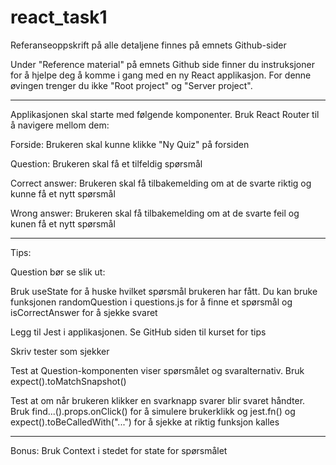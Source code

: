 # react_task1
Referanseoppskrift på alle detaljene finnes på emnets Github-sider

Under "Reference material" på emnets Github side finner du instruksjoner for å hjelpe deg å komme i gang med en ny React applikasjon. For denne øvingen trenger du ikke "Root project" og "Server project".

---
Applikasjonen skal starte med følgende komponenter. Bruk React Router til å navigere mellom dem:

Forside: Brukeren skal kunne klikke "Ny Quiz" på forsiden

Question: Brukeren skal få et tilfeldig spørsmål

Correct answer: Brukeren skal få tilbakemelding om at de svarte riktig og kunne få et nytt spørsmål

Wrong answer: Brukeren skal få tilbakemelding om at de svarte feil og kunen få et nytt spørsmål

---
Tips: 

Question bør se slik ut: <Question question={} onAnswer={handleAnswer} />

Bruk useState for å huske hvilket spørsmål brukeren har fått. Du kan bruke funksjonen randomQuestion i questions.js for å finne et spørsmål og isCorrectAnswer for å sjekke svaret

Legg til Jest i applikasjonen. Se GitHub siden til kurset for tips

Skriv tester som sjekker

Test at Question-komponenten viser spørsmålet og svaralternativ. Bruk expect().toMatchSnapshot()

Test at om når brukeren klikker en svarknapp svarer blir svaret håndter. Bruk find...().props.onClick() for å simulere brukerklikk og jest.fn() og expect(<mock>).toBeCalledWith("...") for å sjekke at riktig funksjon kalles

---
Bonus:
Bruk Context i stedet for state for spørsmålet

